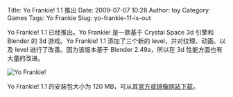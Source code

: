 Title: Yo Frankie! 1.1 推出
Date: 2009-07-07 10:28
Author: toy
Category: Games
Tags: Yo Frankie
Slug: yo-frankie-11-is-out

Yo Frankie! 1.1 已经推出。Yo Frankie! 是一款基于 Crystal Space 3d 引擎和
Blender 的 3d 游戏。Yo Frankie! 1.1 添加了三个新的
level，并对纹理、动画、以及 level 进行了改善。因为该版本基于 Blender
2.49a，所以在 3d 性能方面也有大量的改进。

![Yo Frankie!](http://i.linuxtoy.org/images/2008/12/yofrankie.jpg)

Yo Frankie! 1.1 的安装包大小为 120
MB，可从其[官方或镜像网站下载](http://www.yofrankie.org/download/)。
